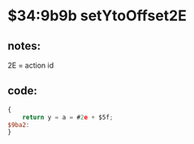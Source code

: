 ﻿
# $34:9b9b setYtoOffset2E

<summary></summary>

## notes:
2E = action id
## code:
```js
{
	return y = a = #2e + $5f;
$9ba2:
}
```



